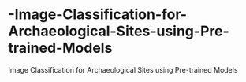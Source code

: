 # -Image-Classification-for-Archaeological-Sites-using-Pre-trained-Models
 Image Classification for Archaeological Sites using Pre-trained Models
